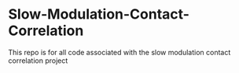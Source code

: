 # Slow-Modulation-Contact-Correlation
This repo is for all code associated with the slow modulation contact correlation project

